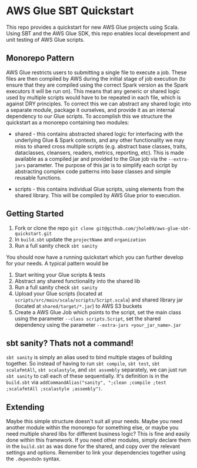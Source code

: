 # AWS Glue SBT Quickstart

This repo provides a quickstart for new AWS Glue projects using Scala. Using SBT and the AWS Glue SDK,
this repo enables local development and unit testing of AWS Glue scripts.

## Monorepo Pattern
AWS Glue restricts users to submitting a single file to execute a job. These files are then compiled by
AWS during the initial stage of job execution (to ensure that they are compiled using the correct Spark
version as the Spark executors it will be run on). This means that any generic or shared logic used by
multiple scripts would have to be repeated in each file, which is against DRY principles. To correct
this we can abstract any shared logic into a separate module, package it ourselves, and provide it as 
an internal dependency to our Glue scripts. To accomplish this we structure the quickstart as a 
monorepo containing two modules:

* shared - this contains abstracted shared logic for interfacing with the underlying Glue & Spark 
contexts, and any other functionality we may miss to shared cross multiple scripts (e.g. abstract base
classes, traits, dataclasses, cleansers, readers, metrics, reporting, etc). This is made available as a
compiled jar and provided to the Glue job via the `--extra-jars` parameter. The purpose of this jar is to 
simplify each script by abstracting complex code patterns into base classes and simple reusable functions.

* scripts - this contains individual Glue scripts, using elements from the shared library. This will
be compiled by AWS Glue prior to execution.

## Getting Started
1. Fork or clone the repo `git clone git@github.com/jhole89/aws-glue-sbt-quickstart.git`
2. In `build.sbt` update the `projectName` and `organization`
3. Run a full sanity check `sbt sanity`

You should now have a running quickstart which you can further develop for your needs. A typical pattern
would be
1. Start writing your Glue scripts & tests
2. Abstract any shared functionality into the shared lib
3. Run a full sanity check `sbt sanity`
4. Upload your Glue scripts (located at `scripts/src/main/scala/scripts/Script.scala`) and shared 
library jar (located at `shared/target/*.jar`) to AWS S3 buckets
5. Create a AWS Glue Job which points to the script, set the main class using the parameter 
`--class scripts.Script`, set the shared dependency using the parameter 
`--extra-jars <your_jar_name>.jar`

## sbt sanity? Thats not a command!
`sbt sanity` is simply an alias used to bind multiple stages of building together. So instead of having
to run `sbt compile`, `sbt test`, `sbt scalafmtAll`, `sbt scalastyle`, and `sbt assembly` separately, 
we can just run `sbt sanity` to call each of these sequentially. It's definition is in the `build.sbt` 
via `addCommandAlias("sanity", ";clean ;compile ;test ;scalafmtAll ;scalastyle ;assembly")`.

## Extending
Maybe this simple structure doesn't suit all your needs. Maybe you need another module within the 
monorepo for something else, or maybe you need multiple shared libs for different business logic? This
is fine and easily done within this framework. If you need other modules, simply declare them in the
`build.sbt` as was done for the shared, and copy over the relevant settings and options. Remember to 
link your dependencies together using the `.dependsOn` syntax.
